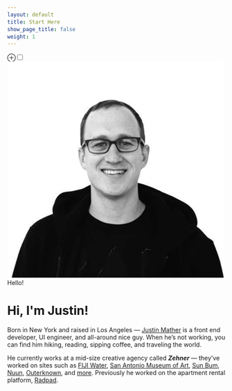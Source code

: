 ```yaml
---
layout: default
title: Start Here
show_page_title: false
weight: 1
---
```


<p><label for="mf-id-headshot" class="margin-toggle">⊕</label><input type="checkbox" id="mf-id-headshot" class="margin-toggle"><span class="marginnote"><img class="fullwidth" src="/assets/img/justin-headshot.jpg"><br>Hello!</span></p>

# Hi, I'm Justin!

<!-- About Me -->
Born in New York and raised in Los Angeles — [Justin Mather](https://justinmather.me/) is a front end developer, UI engineer, and all-around nice guy. When he’s not working, you can find him hiking, reading, sipping coffee, and traveling the world.


<!-- My Work -->
He currently works at a mid-size creative agency called **_Zehner_** — they’ve worked on sites such as [FIJI Water](https://www.fijiwater.com), [San Antonio Museum of Art](https://www.samuseum.org/), [Sun Bum](https://www.trustthebum.com/), [Nuun](https://nuunlife.com/), [Outerknown](https://www.outerknown.com/), and [more](https://www.zehnergroup.com/work). Previously he worked on the apartment rental platform, [Radpad](https://www.onradpad.com/).

<!-- {% maincolumn 'assets/img/projects-quilt.png' '' %} -->

<!-- My Interests -->
